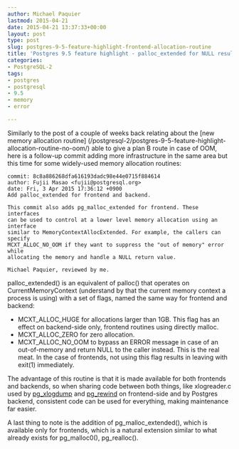 ```yaml
---
author: Michael Paquier
lastmod: 2015-04-21
date: 2015-04-21 13:37:33+00:00
layout: post
type: post
slug: postgres-9-5-feature-highlight-frontend-allocation-routine
title: 'Postgres 9.5 feature highlight - palloc_extended for NULL result on OOM'
categories:
- PostgreSQL-2
tags:
- postgres
- postgresql
- 9.5
- memory
- error

---
```


Similarly to the post of a couple of weeks back relating about the
[new memory allocation routine]
(/postgresql-2/postgres-9-5-feature-highlight-allocation-routine-no-oom/)
able to give a plan B route in case of OOM, here is a follow-up commit
adding more infrastructure in the same area but this time for some
widely-used memory allocation routines:

    commit: 8c8a886268dfa616193dadc98e44e0715f884614
    author: Fujii Masao <fujii@postgresql.org>
    date: Fri, 3 Apr 2015 17:36:12 +0900
    Add palloc_extended for frontend and backend.

    This commit also adds pg_malloc_extended for frontend. These interfaces
    can be used to control at a lower level memory allocation using an interface
    similar to MemoryContextAllocExtended. For example, the callers can specify
    MCXT_ALLOC_NO_OOM if they want to suppress the "out of memory" error while
    allocating the memory and handle a NULL return value.

    Michael Paquier, reviewed by me.

palloc\_extended() is an equivalent of palloc() that operates on
CurrentMemoryContext (understand by that the current memory context a
process is using) with a set of flags, named the same way for frontend
and backend:

  * MCXT\_ALLOC\_HUGE for allocations larger than 1GB. This flag has an
  effect on backend-side only, frontend routines using directly malloc.
  * MCXT\_ALLOC\_ZERO for zero allocation.
  * MCXT\_ALLOC\_NO\_OOM to bypass an ERROR message in case of an
  out-of-memory and return NULL to the caller instead. This is the real
  meat. In the case of frontends, not using this flag results in leaving
  with exit(1) immediately.

The advantage of this routine is that it is made available for both frontends
and backends, so when sharing code between both things, like xlogreader.c
used by [pg\_xlogdump](https://www.postgresql.org/docs/devel/static/pgxlogdump.html)
and [pg\_rewind](https://www.postgresql.org/docs/devel/static/app-pgrewind.html)
on frontend-side and by Postgres backend, consistent code can be used for
everything, making maintenance far easier.

A last thing to note is the addition of pg\_malloc\_extended(), which is
available only for frontends, which is a natural extension similar to what
already exists for pg\_malloc0(), pg\_realloc().
